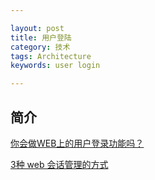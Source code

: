 ```yaml
---

layout: post
title: 用户登陆
category: 技术
tags: Architecture
keywords: user login

---
```


## 简介


[你会做WEB上的用户登录功能吗？](https://coolshell.cn/articles/5353.html)

[3种 web 会话管理的方式](http://web.jobbole.com/89072/)